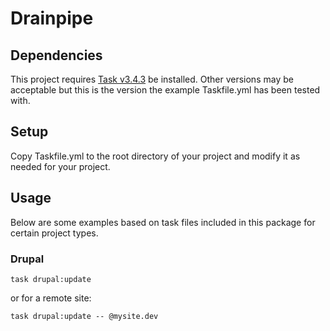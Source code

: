 # Drainpipe

## Dependencies
This project requires [Task v3.4.3](https://github.com/go-task/task/releases/tag/v3.4.3) be installed.
Other versions may be acceptable but this is the version the example Taskfile.yml has been tested with.

## Setup
Copy Taskfile.yml to the root directory of your project and modify it as needed for your project.

## Usage
Below are some examples based on task files included in this package for certain project types.

### Drupal
```
task drupal:update
```

or for a remote site:

```
task drupal:update -- @mysite.dev
```
